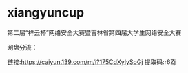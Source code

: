 # xiangyuncup
第二届“祥云杯”网络安全大赛暨吉林省第四届大学生网络安全大赛

网盘分流：

链接:https://caiyun.139.com/m/i?175CdXylySoGj
提取码:r6Zj
